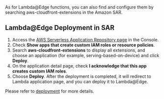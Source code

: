 As for Lambda@Edge functions, you can also find and configure them by searching aws-cloudfront-extensions in the Amazon SAR.


## Lambda@Edge Deployment in SAR

1. Access the [AWS Serverless Application Repository page](https://serverlessrepo.aws.amazon.com/applications) in the Console.
2. Check **Show apps that create custom IAM roles or resource policies**.
3. Search **aws-cloudfront-extensions** to display all extensions, and choose an application (for example, serving-based-on-device) and click **Deploy**.
4. On the application detail page, check **I acknowledge that this app creates custom IAM roles**.
5. Choose **Deploy**. After the deployment is completed, it will redirect to Lambda application page, and you can deploy it to Lambda@Edge.

Please refer to [deployment](../deployment.md#lambdaedge) for more details.






























  




